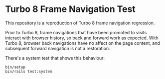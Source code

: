 # Turbo 8 Frame Navigation Test

This repository is a reproduction of Turbo 8 frame navigation regression.

Prior to Turbo 8, frame navigations that have been promoted to visits interact
with browser history, so back and forward work as expected.  With Turbo 8,
browser back navigations have no affect on the page content, and subsequent
forward navigation is not a restoration.

There's a system test that shows this behaviour:

```
bin/setup
bin/rails test:system
```
